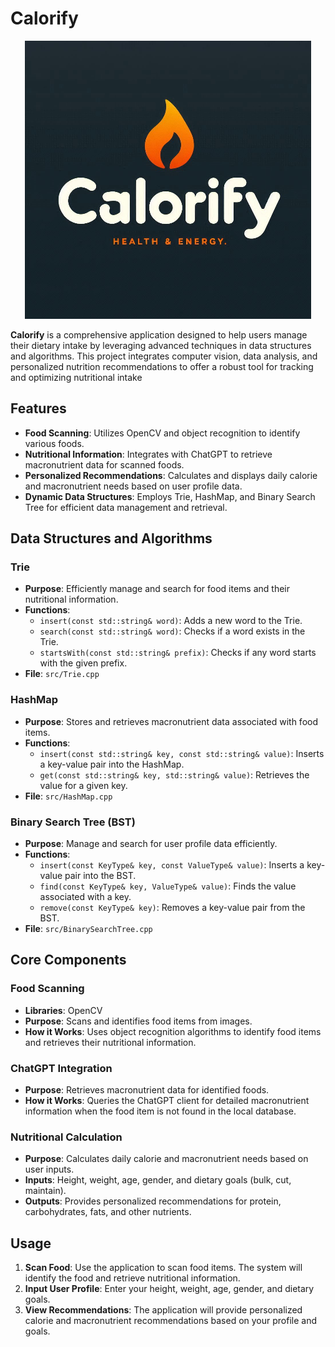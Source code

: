 # **Calorify**

<p align="center">
  <img src="https://github.com/rubenreh/Calorify/blob/main/calorify6.png?raw=true" alt="Hand Hero Logo">
</p>

**Calorify** is a comprehensive application designed to help users manage their dietary intake by leveraging advanced techniques in data structures and algorithms. This project integrates computer vision, data analysis, and personalized nutrition recommendations to offer a robust tool for tracking and optimizing nutritional intake

## **Features**

- **Food Scanning**: Utilizes OpenCV and object recognition to identify various foods.
- **Nutritional Information**: Integrates with ChatGPT to retrieve macronutrient data for scanned foods.
- **Personalized Recommendations**: Calculates and displays daily calorie and macronutrient needs based on user profile data.
- **Dynamic Data Structures**: Employs Trie, HashMap, and Binary Search Tree for efficient data management and retrieval.

## **Data Structures and Algorithms**

### **Trie**
- **Purpose**: Efficiently manage and search for food items and their nutritional information.
- **Functions**:
  - `insert(const std::string& word)`: Adds a new word to the Trie.
  - `search(const std::string& word)`: Checks if a word exists in the Trie.
  - `startsWith(const std::string& prefix)`: Checks if any word starts with the given prefix.
- **File**: `src/Trie.cpp`

### **HashMap**
- **Purpose**: Stores and retrieves macronutrient data associated with food items.
- **Functions**:
  - `insert(const std::string& key, const std::string& value)`: Inserts a key-value pair into the HashMap.
  - `get(const std::string& key, std::string& value)`: Retrieves the value for a given key.
- **File**: `src/HashMap.cpp`

### **Binary Search Tree (BST)**
- **Purpose**: Manage and search for user profile data efficiently.
- **Functions**:
  - `insert(const KeyType& key, const ValueType& value)`: Inserts a key-value pair into the BST.
  - `find(const KeyType& key, ValueType& value)`: Finds the value associated with a key.
  - `remove(const KeyType& key)`: Removes a key-value pair from the BST.
- **File**: `src/BinarySearchTree.cpp`

## **Core Components**

### **Food Scanning**
- **Libraries**: OpenCV
- **Purpose**: Scans and identifies food items from images.
- **How it Works**: Uses object recognition algorithms to identify food items and retrieves their nutritional information.

### **ChatGPT Integration**
- **Purpose**: Retrieves macronutrient data for identified foods.
- **How it Works**: Queries the ChatGPT client for detailed macronutrient information when the food item is not found in the local database.

### **Nutritional Calculation**
- **Purpose**: Calculates daily calorie and macronutrient needs based on user inputs.
- **Inputs**: Height, weight, age, gender, and dietary goals (bulk, cut, maintain).
- **Outputs**: Provides personalized recommendations for protein, carbohydrates, fats, and other nutrients.


## **Usage**

1. **Scan Food**: Use the application to scan food items. The system will identify the food and retrieve nutritional information.
2. **Input User Profile**: Enter your height, weight, age, gender, and dietary goals.
3. **View Recommendations**: The application will provide personalized calorie and macronutrient recommendations based on your profile and goals.
